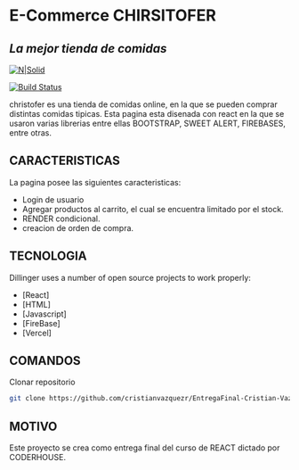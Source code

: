 # E-Commerce CHIRSITOFER
## _La mejor tienda de comidas_

[![N|Solid](https://cldup.com/dTxpPi9lDf.thumb.png)](https://nodesource.com/products/nsolid)

[![Build Status](https://travis-ci.org/joemccann/dillinger.svg?branch=master)](https://travis-ci.org/joemccann/dillinger)

christofer es una tienda de comidas online, en la que se pueden comprar distintas comidas tipicas. Esta pagina esta disenada con react en la que se usaron varias librerias entre ellas BOOTSTRAP, SWEET ALERT, FIREBASES, entre otras.  


## CARACTERISTICAS
La pagina posee las siguientes caracteristicas:
- Login de usuario
- Agregar productos al carrito, el cual se encuentra limitado por el stock.
- RENDER condicional.
- creacion de orden de compra.

## TECNOLOGIA

Dillinger uses a number of open source projects to work properly:

- [React] 
- [HTML] 
- [Javascript]
- [FireBase]
- [Vercel]

## COMANDOS

Clonar repositorio

```sh
git clone https://github.com/cristianvazquezr/EntregaFinal-Cristian-Vazquez.git
```

## MOTIVO

Este proyecto se crea como entrega final del curso de REACT dictado por CODERHOUSE.